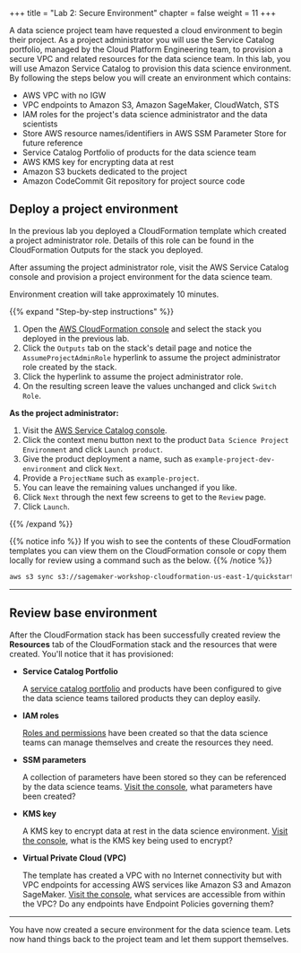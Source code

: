 +++
title = "Lab 2: Secure Environment"
chapter = false
weight = 11
+++

A data science project team have requested a cloud environment to begin their project.  As a project administrator you will use the Service Catalog portfolio, managed by the Cloud Platform Engineering team, to provision a secure VPC and related resources for the data science team.  In this lab, you will use Amazon Service Catalog to provision this data science environment.  By following the steps below you will create an environment which contains:

 - AWS VPC with no IGW
 - VPC endpoints to Amazon S3, Amazon SageMaker, CloudWatch, STS
 - IAM roles for the project's data science administrator and the data scientists
 - Store AWS resource names/identifiers in AWS SSM Parameter Store for future reference
 - Service Catalog Portfolio of products for the data science team
 - AWS KMS key for encrypting data at rest
 - Amazon S3 buckets dedicated to the project
 - Amazon CodeCommit Git repository for project source code

## Deploy a project environment

In the previous lab you deployed a CloudFormation template which created a project administrator role.  Details of this role can be found in the CloudFormation Outputs for the stack you deployed.

After assuming the project administrator role, visit the AWS Service Catalog console and provision a project environment for the data science team.

Environment creation will take approximately 10 minutes.

{{% expand "Step-by-step instructions" %}}
1. Open the [AWS CloudFormation console](https://console.aws.amazon.com/cloudformation/home#/stacks) and select the stack you deployed in the previous lab.
1. Click the `Outputs` tab on the stack's detail page and notice the `AssumeProjectAdminRole` hyperlink to assume the project administrator role created by the stack.
1. Click the hyperlink to assume the project administrator role.
1. On the resulting screen leave the values unchanged and click `Switch Role`.

**As the project administrator:**
1. Visit the [AWS Service Catalog console](https://console.aws.amazon.com/servicecatalog/home#/products).
1. Click the context menu button next to the product `Data Science Project Environment` and click `Launch product`.
1. Give the product deployment a name, such as `example-project-dev-environment` and click `Next`.
1. Provide a `ProjectName` such as `example-project`.
1. You can leave the remaining values unchanged if you like.
1. Click `Next` through the next few screens to get to the `Review` page.
1. Click `Launch`.

{{% /expand %}}

{{% notice info %}}
If you wish to see the contents of these CloudFormation templates you can view them on the CloudFormation console or copy them locally for review using a command such as the below.
{{% /notice %}}

```bash
aws s3 sync s3://sagemaker-workshop-cloudformation-us-east-1/quickstart ./sagemaker-workshop-cloudformation
```

---
## Review base environment

After the CloudFormation stack has been successfully created review the **Resources** tab of the CloudFormation stack and the resources that were created.  You'll notice that it has provisioned:

 - **Service Catalog Portfolio**

     A [service catalog portfolio](https://console.aws.amazon.com/servicecatalog/home) and products have been configured to give the data science teams tailored products they can deploy easily.

 - **IAM roles**

     [Roles and permissions](https://console.aws.amazon.com/iam/home) have been created so that the data science teams can manage themselves and create the resources they need.

 - **SSM parameters**

     A collection of parameters have been stored so they can be referenced by the data science teams.  [Visit the console](https://console.aws.amazon.com/systems-manager/parameters), what parameters have been created?

 - **KMS key**

     A KMS key to encrypt data at rest in the data science environment.  [Visit the console](https://console.aws.amazon.com/kms/home), what is the KMS key being used to encrypt?

 - **Virtual Private Cloud (VPC)**

     The template has created a VPC with no Internet connectivity but with VPC endpoints for accessing AWS services like Amazon S3 and Amazon SageMaker.  [Visit the console](https://console.aws.amazon.com/vpc/home), what services are accessible from within the VPC?  Do any endpoints have Endpoint Policies governing them?

---

You have now created a secure environment for the data science team. Lets now hand things back to the project team and let them support themselves.

